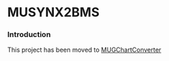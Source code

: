 # MUSYNX2BMS

### Introduction
This project has been moved to [MUGChartConverter](https://github.com/asdwadsxc/MUGChartConverter)

